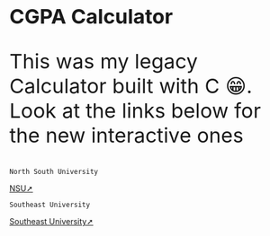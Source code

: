 <h1 style="font-size: 36px">CGPA Calculator</h1>
<p style="font-size: 36px">This was my legacy Calculator built with C 😁. Look at the links below for the new interactive ones</p>

```
North South University
```
[NSU➚](https://elahiaswat.github.io/CGPA-Calculator-4.0/)

```
Southeast University
```
[Southeast University➚](https://elahiaswat.github.io/CGPA-Calculator-4.0/Southeast)
